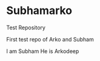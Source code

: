 # Subhamarko
Test Repository
<br>
<p>First test repo of Arko and Subham</p>

I am Subham
He is Arkodeep

